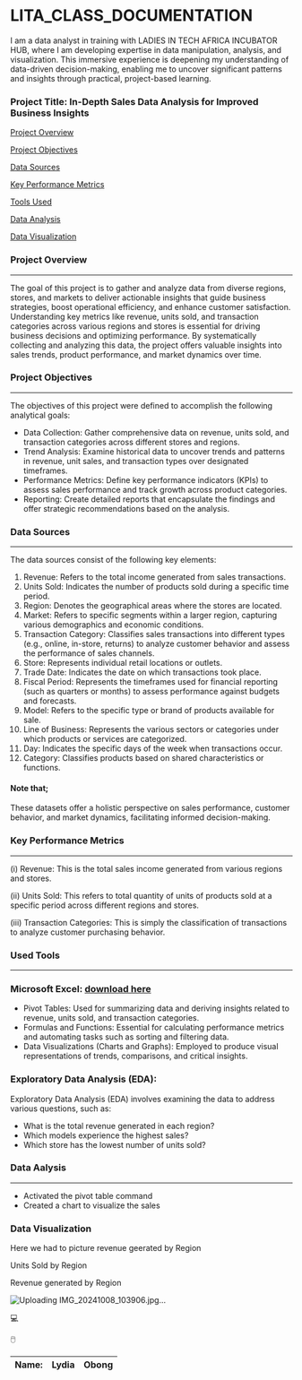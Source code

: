 # LITA_CLASS_DOCUMENTATION

I am a data analyst in training with LADIES IN TECH AFRICA INCUBATOR HUB, where I am developing expertise in data manipulation, analysis, and visualization. This immersive experience is deepening my understanding of data-driven decision-making, enabling me to uncover significant patterns and insights through practical, project-based learning.

### Project Title: In-Depth Sales Data Analysis for Improved Business Insights

[Project Overview](#project-overview)

[Project Objectives](#project-objectives)

[Data Sources](#data-sources)

[Key Performance Metrics](#key-performance-metrics)

[Tools Used](#tools-used)

[Data Analysis](#data-analysis)

[Data Visualization](#data-visualization)


### Project Overview 
------
The goal of this project is to gather and analyze data from diverse regions, stores, and markets to deliver actionable insights that guide business strategies, boost operational efficiency, and enhance customer satisfaction. Understanding key metrics like revenue, units sold, and transaction categories across various regions and stores is essential for driving business decisions and optimizing performance. By systematically collecting and analyzing this data, the project offers valuable insights into sales trends, product performance, and market dynamics over time.


### Project Objectives
------

The objectives of this project were defined to accomplish the following analytical goals:
- Data Collection: Gather comprehensive data on revenue, units sold, and transaction categories across different stores and regions.
- Trend Analysis: Examine historical data to uncover trends and patterns in revenue, unit sales, and transaction types over designated timeframes.
- Performance Metrics: Define key performance indicators (KPIs) to assess sales performance and track growth across product categories.
- Reporting: Create detailed reports that encapsulate the findings and offer strategic recommendations based on the analysis.


### Data Sources
------

The data sources consist of the following key elements:
1.	Revenue: Refers to the total income generated from sales transactions.
2.	Units Sold: Indicates the number of products sold during a specific time period.
3.	Region: Denotes the geographical areas where the stores are located.
4.	Market: Refers to specific segments within a larger region, capturing various demographics and economic conditions.
5.	Transaction Category: Classifies sales transactions into different types (e.g., online, in-store, returns) to analyze customer behavior and assess the performance of sales channels.
6.	Store: Represents individual retail locations or outlets.
7.	Trade Date: Indicates the date on which transactions took place.
8.	Fiscal Period: Represents the timeframes used for financial reporting (such as quarters or months) to assess performance against budgets and forecasts.
9.	Model: Refers to the specific type or brand of products available for sale.
10.	Line of Business: Represents the various sectors or categories under which products or services are categorized.
11.	Day: Indicates the specific days of the week when transactions occur.
12.	Category: Classifies products based on shared characteristics or functions.

#### Note that; 
These datasets offer a holistic perspective on sales performance, customer behavior, and market dynamics, facilitating informed decision-making.


### Key Performance Metrics
------

(i) Revenue: This is the total sales income generated from various regions and stores.

(ii) Units Sold: This refers to total quantity of units of products sold at a specific period across different regions and stores.

(iii) Transaction Categories: This is simply the classification of transactions to analyze customer purchasing behavior.


### Used Tools
---------


### Microsoft Excel: [download here](https://www.microsoft.com/en-ng/)

- Pivot Tables: Used for summarizing data and deriving insights related to revenue, units sold, and transaction categories.
- Formulas and Functions: Essential for calculating performance metrics and automating tasks such as sorting and filtering data.
- Data Visualizations (Charts and Graphs): Employed to produce visual representations of trends, comparisons, and critical insights.

### Exploratory Data Analysis (EDA):
Exploratory Data Analysis (EDA) involves examining the data to address various questions, such as:
- What is the total revenue generated in each region?
- Which models experience the highest sales?
- Which store has the lowest number of units sold?


### Data Aalysis
-------

- Activated the pivot table command
- Created a chart to visualize the sales


### Data Visualization
Here we had to picture revenue geerated by Region

Units Sold by Region

Revenue generated by Region


  
  ![Uploading IMG_20241008_103906.jpg…]()
  
  💻
  
  🖱️

  |Name:|Lydia|Obong|
  |-----|----|-----|






